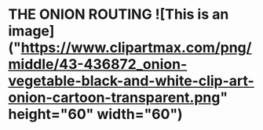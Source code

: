 # THE ONION ROUTING ![This is an image]("https://www.clipartmax.com/png/middle/43-436872_onion-vegetable-black-and-white-clip-art-onion-cartoon-transparent.png" height="60" width="60")


